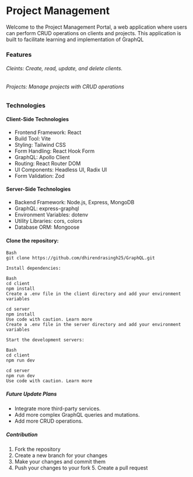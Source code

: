 # Project Management
Welcome to the Project Management Portal, a web application where users can perform CRUD operations on clients and projects. This application is built to facilitate learning and implementation of GraphQL

### Features

###### Cleints: Create, read, update, and delete clients.
###### Projects: Manage projects with CRUD operations

### Technologies

#### Client-Side Technologies
- Frontend Framework: React
- Build Tool: Vite
- Styling: Tailwind CSS
- Form Handling: React Hook Form
- GraphQL: Apollo Client
- Routing: React Router DOM
- UI Components: Headless UI, Radix UI
- Form Validation: Zod


####  Server-Side Technologies
- Backend Framework: Node.js, Express, MongoDB
- GraphQL: express-graphql
- Environment Variables: dotenv
- Utility Libraries: cors, colors
- Database ORM: Mongoose


#### Clone the repository:
    Bash
    git clone https://github.com/dhirendrasingh25/GraphQL.git

    Install dependencies: 

    Bash
    cd client
    npm install
    Create a .env file in the client directory and add your environment variables

    cd server
    npm install
    Use code with caution. Learn more
    Create a .env file in the server directory and add your environment variables

    Start the development servers:

    Bash
    cd client
    npm run dev

    cd server
    npm run dev
    Use code with caution. Learn more



##### Future Update Plans
- Integrate more third-party services.
- Add more complex GraphQL queries and mutations.
- Add more CRUD operations.


##### Contribution
1. Fork the repository
2. Create a new branch for your changes
3. Make your changes and commit them
4. Push your changes to your fork 5. Create a pull request


